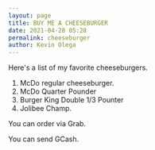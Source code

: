 ```yaml
--- 
layout: page
title: BUY ME A CHEESEBURGER
date: 2021-04-28 05:28
permalink: cheeseburger
author: Kevin Olega 
--- 
```

Here's a list of my favorite cheeseburgers.

1. McDo regular cheeseburger.
2. McDo Quarter Pounder
3. Burger King Double 1/3 Pounter
4. Jolibee Champ.

You can order via Grab.

You can send GCash.